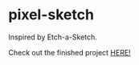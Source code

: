 # pixel-sketch

Inspired by Etch-a-Sketch.

Check out the finished project <a href=https://amdorma.github.io/pixel-sketch/>HERE!</a>
